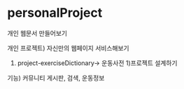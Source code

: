 # personalProject
개인 웹문서 만들어보기

개인 프로젝트)
자신만의 웹페이지 서비스해보기

1. project-exerciseDictionary-> 운동사전
  1)프로젝트 설계하기

기능) 
커뮤니티 게시판, 검색, 운동정보